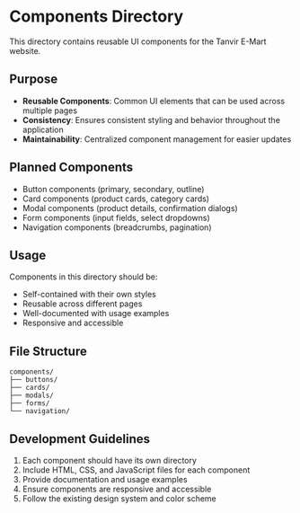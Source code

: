# Components Directory

This directory contains reusable UI components for the Tanvir E-Mart website.

## Purpose

- **Reusable Components**: Common UI elements that can be used across multiple pages
- **Consistency**: Ensures consistent styling and behavior throughout the application
- **Maintainability**: Centralized component management for easier updates

## Planned Components

- Button components (primary, secondary, outline)
- Card components (product cards, category cards)
- Modal components (product details, confirmation dialogs)
- Form components (input fields, select dropdowns)
- Navigation components (breadcrumbs, pagination)

## Usage

Components in this directory should be:
- Self-contained with their own styles
- Reusable across different pages
- Well-documented with usage examples
- Responsive and accessible

## File Structure

```
components/
├── buttons/
├── cards/
├── modals/
├── forms/
└── navigation/
```

## Development Guidelines

1. Each component should have its own directory
2. Include HTML, CSS, and JavaScript files for each component
3. Provide documentation and usage examples
4. Ensure components are responsive and accessible
5. Follow the existing design system and color scheme 